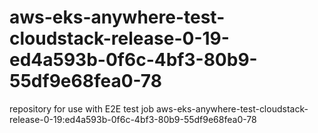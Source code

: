 # aws-eks-anywhere-test-cloudstack-release-0-19-ed4a593b-0f6c-4bf3-80b9-55df9e68fea0-78
repository for use with E2E test job aws-eks-anywhere-test-cloudstack-release-0-19:ed4a593b-0f6c-4bf3-80b9-55df9e68fea0-78
